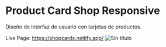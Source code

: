 # Product Card Shop Responsive
Diseño de interfaz de usuario con tarjetas de productos.

Live Page: https://shopcards.netlify.app/
![Sin título](https://user-images.githubusercontent.com/33464344/113040122-6dd06e00-9166-11eb-99c8-adca55988a4d.png)
